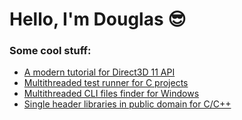 # Hello, I'm Douglas 😎

### Some cool stuff:

- [A modern tutorial for Direct3D 11 API](https://github.com/douglasselias/modern-dx11-tutorial)
- [Multithreaded test runner for C projects](https://github.com/douglasselias/test-runner)
- [Multithreaded CLI files finder for Windows](https://github.com/douglasselias/win-finder)
- [Single header libraries in public domain for C/C++](https://github.com/douglasselias/dse)
